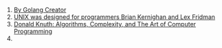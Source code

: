 1. [By Golang Creator](https://youtu.be/rFejpH_tAHM?si=DR8Mlk-CTw0vDZVa)
2. [UNIX was designed for programmers Brian Kernighan and Lex Fridman](https://youtu.be/v0ON23Y4W68?si=hV34NcC5-yI6Rt8S)
3. [Donald Knuth: Algorithms, Complexity, and The Art of Computer Programming](https://youtu.be/2BdBfsXbST8?si=WWyhwJuwJfnHr5tk)
4. 
